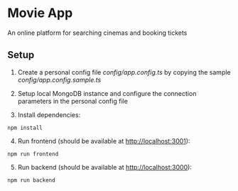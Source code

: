 # Movie App
An online platform for searching cinemas and booking tickets

## Setup
1) Create a personal config file <i>config/app.config.ts</i> by copying the sample <i>config/app.config.sample.ts</i>

2) Setup local MongoDB instance and configure the connection parameters in the personal config file

3) Install dependencies:
```
npm install
```

4) Run frontend (should be available at [http://localhost:3001](http://localhost:3001)):
```
npm run frontend
```

5) Run backend (should be available at [http://localhost:3000](http://localhost:3000)):
```
npm run backend
```
